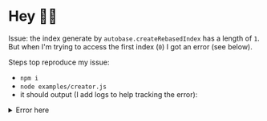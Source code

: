 # Hey 👋🏼

Issue: the index generate by `autobase.createRebasedIndex` has a length of `1`. But when I'm trying to access the first index (`0`) I got an error (see below).

Steps top reproduce my issue:

- `npm i`
- `node examples/creator.js`
- it should output (I add logs to help tracking the error):
<details>
<summary>Error here</summary>
<code>
/Users/tonygorez/projects/key-chain/node_modules/compact-encoding/index.js:283
      if (b.length !== n) throw new Error('Out of bounds')
                                ^

Error: Out of bounds
    at Object.decode (/Users/tonygorez/projects/key-chain/node_modules/compact-encoding/index.js:283:33)
    at Object.decode (/Users/tonygorez/projects/key-chain/node_modules/autobase/lib/nodes/messages.js:95:25)
    at Object.decode (/Users/tonygorez/projects/key-chain/node_modules/compact-encoding/index.js:376:14)
    at Function.decode (/Users/tonygorez/projects/key-chain/node_modules/autobase/lib/nodes/index.js:119:26)
    at RebasedHypercore._get (/Users/tonygorez/projects/key-chain/node_modules/autobase/lib/rebase.js:204:19)
    at processTicksAndRejections (node:internal/process/task_queues:96:5)
    at async RebasedHypercore.get (/Users/tonygorez/projects/key-chain/node_modules/autobase/lib/rebase.js:212:17)
    at async KeyChain.lastChain (file:///Users/tonygorez/projects/key-chain/core.js:76:23)
    at async KeyChain.addKey (file:///Users/tonygorez/projects/key-chain/core.js:59:31)
    at async file:///Users/tonygorez/projects/key-chain/examples/creator.js:11:1
</code>
</details>
